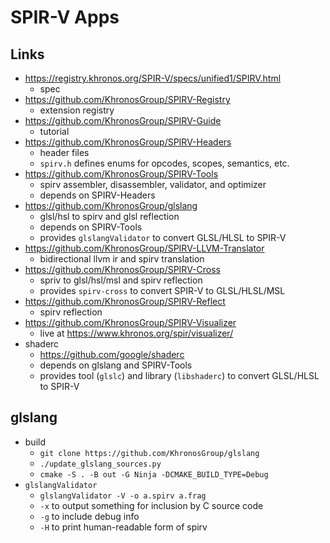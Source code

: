 SPIR-V Apps
===========

## Links

- <https://registry.khronos.org/SPIR-V/specs/unified1/SPIRV.html>
  - spec
- <https://github.com/KhronosGroup/SPIRV-Registry>
  - extension registry
- <https://github.com/KhronosGroup/SPIRV-Guide>
  - tutorial
- <https://github.com/KhronosGroup/SPIRV-Headers>
  - header files
  - `spirv.h` defines enums for opcodes, scopes, semantics, etc.
- <https://github.com/KhronosGroup/SPIRV-Tools>
  - spirv assembler, disassembler, validator, and optimizer
  - depends on SPIRV-Headers
- <https://github.com/KhronosGroup/glslang>
  - glsl/hsl to spirv and glsl reflection
  - depends on SPIRV-Tools
  - provides `glslangValidator` to convert GLSL/HLSL to SPIR-V
- <https://github.com/KhronosGroup/SPIRV-LLVM-Translator>
  - bidirectional llvm ir and spirv translation
- <https://github.com/KhronosGroup/SPIRV-Cross>
  - spriv to glsl/hsl/msl and spirv reflection
  - provides `spirv-cross` to convert SPIR-V to GLSL/HLSL/MSL
- <https://github.com/KhronosGroup/SPIRV-Reflect>
  - spirv reflection
- <https://github.com/KhronosGroup/SPIRV-Visualizer>
  - live at <https://www.khronos.org/spir/visualizer/>
- shaderc
  - <https://github.com/google/shaderc>
  - depends on glslang and SPIRV-Tools
  - provides tool (`glslc`) and library (`libshaderc`) to convert GLSL/HLSL
    to SPIR-V

## glslang

- build
  - `git clone https://github.com/KhronosGroup/glslang`
  - `./update_glslang_sources.py`
  - `cmake -S . -B out -G Ninja -DCMAKE_BUILD_TYPE=Debug`
- `glslangValidator`
  - `glslangValidator -V -o a.spirv a.frag`
  - `-x` to output something for inclusion by C source code
  - `-g` to include debug info
  - `-H` to print human-readable form of spirv
